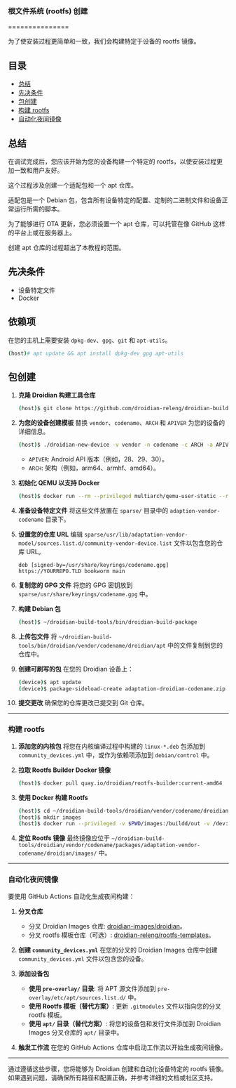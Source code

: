 ### 根文件系统 (rootfs) 创建
===============

为了使安装过程更简单和一致，我们会构建特定于设备的 rootfs 镜像。

目录
-----------------

* [总结](#summary)
* [先决条件](#prerequisites)
* [包创建](#package-creation)
* [构建 rootfs](#building-the-rootfs)
* [自动化夜间镜像](#automating-nightly-images)

总结
-------

在调试完成后，您应该开始为您的设备构建一个特定的 rootfs，以使安装过程更加一致和用户友好。

这个过程涉及创建一个适配包和一个 apt 仓库。

适配包是一个 Debian 包，包含所有设备特定的配置、定制的二进制文件和设备正常运行所需的脚本。

为了能够进行 OTA 更新，您必须设置一个 apt 仓库，可以托管在像 GitHub 这样的平台上或在服务器上。

创建 apt 仓库的过程超出了本教程的范围。

先决条件
-------------

* 设备特定文件
* Docker

依赖项
------------

在您的主机上需要安装 `dpkg-dev`、`gpg`、`git` 和 `apt-utils`。

```bash
(host)# apt update && apt install dpkg-dev gpg apt-utils
```

包创建
----------------

1. **克隆 Droidian 构建工具仓库**

   ```bash
   (host)$ git clone https://github.com/droidian-releng/droidian-build-tools/ && cd droidian-build-tools/bin
   ```

2. **为您的设备创建模板**
   替换 `vendor`、`codename`、`ARCH` 和 `APIVER` 为您的设备的详细信息。

   ```bash
   (host)$ ./droidian-new-device -v vendor -n codename -c ARCH -a APIVER -r phone -d droidian
   ```

   - `APIVER`: Android API 版本（例如，28、29、30）。
   - `ARCH`: 架构（例如，arm64、armhf、amd64）。

3. **初始化 QEMU 以支持 Docker**

   ```bash
   (host)$ docker run --rm --privileged multiarch/qemu-user-static --reset -p yes
   ```

4. **准备设备特定文件**
   将这些文件放置在 `sparse/` 目录中的 `adaption-vendor-codename` 目录下。

5. **设置您的仓库 URL**
   编辑 `sparse/usr/lib/adaptation-vendor-model/sources.list.d/community-vendor-device.list` 文件以包含您的仓库 URL。

   ```plaintext
   deb [signed-by=/usr/share/keyrings/codename.gpg] https://YOURREPO.TLD bookworm main
   ```

6. **复制您的 GPG 文件**
   将您的 GPG 密钥放到 `sparse/usr/share/keyrings/codename.gpg` 中。

7. **构建 Debian 包**

   ```bash
   (host)$ ~/droidian-build-tools/bin/droidian-build-package
   ```

8. **上传包文件**
   将 `~/droidian-build-tools/bin/droidian/vendor/codename/droidian/apt` 中的文件复制到您的仓库中。

9. **创建可刷写的包**
   在您的 Droidian 设备上：

   ```bash
   (device)$ apt update
   (device)$ package-sideload-create adaptation-droidian-codename.zip adaptation-vendor-codename adaptation-vendor-codename-configs
   ```

10. **提交更改**
    确保您的仓库更改已提交到 Git 仓库。

---

### 构建 rootfs

1. **添加您的内核包**
   将您在内核编译过程中构建的 `linux-*.deb` 包添加到 `community_devices.yml` 中，或作为依赖项添加到 `debian/control` 中。

2. **拉取 Rootfs Builder Docker 镜像**

   ```bash
   (host)$ docker pull quay.io/droidian/rootfs-builder:current-amd64
   ```

3. **使用 Docker 构建 Rootfs**

   ```bash
   (host)$ cd ~/droidian-build-tools/droidian/vendor/codename/droidian
   (host)$ mkdir images
   (host)$ docker run --privileged -v $PWD/images:/buildd/out -v /dev:/host-dev -v /sys/fs/cgroup:/sys/fs/cgroup -v $PWD:/buildd/sources --security-opt seccomp:unconfined quay.io/droidian/rootfs-builder:current-amd64 /bin/sh -c 'cd /buildd/sources; DROIDIAN_VERSION="nightly" ./generate_device_recipe.py vendor_codename ARCH phosh phone APIVER && debos --disable-fakemachine generated/droidian.yaml'
   ```

4. **定位 Rootfs 镜像**
   最终镜像应位于 `~/droidian-build-tools/droidian/vendor/codename/packages/adaptation-vendor-codename/droidian/images/` 中。

---

### 自动化夜间镜像

要使用 GitHub Actions 自动化生成夜间构建：

1. **分叉仓库**
   - 分叉 Droidian Images 仓库: [droidian-images/droidian](https://github.com/droidian-images/droidian)。
   - 分叉 rootfs 模板仓库（可选）: [droidian-releng/rootfs-templates](https://github.com/droidian-releng/rootfs-templates)。

2. **创建 `community_devices.yml`**
   在您的分叉的 Droidian Images 仓库中创建 `community_devices.yml` 文件以包含您的设备。

3. **添加设备包**
   - **使用 `pre-overlay/` 目录**: 将 APT 源文件添加到 `pre-overlay/etc/apt/sources.list.d/` 中。
   - **使用 Rootfs 模板（替代方案）**: 更新 `.gitmodules` 文件以指向您的分叉 rootfs 模板。
   - **使用 `apt/` 目录（替代方案）**: 将您的设备包和发行文件添加到 Droidian Images 分叉仓库的 `apt/` 目录中。

4. **触发工作流**
   在您的 GitHub Actions 仓库中启动工作流以开始生成夜间镜像。

---

通过遵循这些步骤，您将能够为 Droidian 创建和自动化设备特定的 rootfs 镜像。如果遇到问题，请确保所有路径和配置正确，并参考详细的文档或社区支持。
